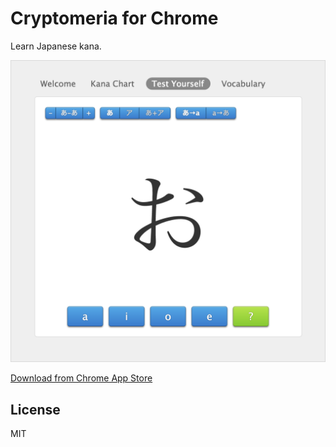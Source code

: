 Cryptomeria for Chrome
===========

Learn Japanese kana.

<img src="screenshot.png" alt="Screenshot" width="591">

[Download from Chrome App Store](https://chrome.google.com/webstore/detail/cryptomeria-learn-japanes/abiadiledgihphjlhgaodbelkgipcdcb)

## License

MIT
